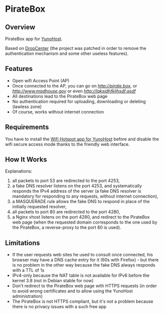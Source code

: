 # PirateBox
## Overview

PirateBox app for [YunoHost](http://yunohost.org/).

Based on [DropCenter](http://projet.idleman.fr/dropcenter/) (the project was patched in order to remove the authentication mechanism and some other useless features).

## Features

* Open wifi Access Point (AP)
* Once connected to the AP, you can go on *http://pirate.box*, or *http://www.madhouse.gov* or even *http://lqksjdhfkljhsdf.qsdf*
* All destinations lead to the PirateBox web page
* No authentication required for uploading, downloading or deleting (lawless zone)
* Of course, works without internet connection

## Requirements

You have to install the [Wifi Hotspot app for YunoHost](https://github.com/jvaubourg/hotspot_ynh) before and disable the wifi secure access mode thanks to the friendly web interface.

## How It Works ##

Explanations:

1. all packets to port 53 are redirected to the port 4253,
2. a fake DNS resolver listens on the port 4253, and systematically responds the IPv4 address of the server (a fake DNS resolver is mandatory for responding to any requests, without internet connection),
3. a MASQUERADE rule allows the fake DNS to respond in place of the initially requested resolver,
4. all packets to port 80 are redirected to the port 4280,
5. a Nginx vhost listens on the port 4280, and redirect to the PirateBox web page (when the requested domain corresponds to the one used by the PirateBox, a reverse-proxy to the port 80 is used).

## Limitations ##

* If the user requests web sites he used to consult once connected, his browser may have a DNS cache entry for it (60s with Firefox) - but there is no problem in the other way because the fake DNS always responds with a TTL of 1s
* IPv4-only because the NAT table is not available for IPv6 before the kernel 3.8 (not in Debian stable for now)
* Don't redirect to the PirateBox web page with HTTPS requests (in order to avoid wrong certificates and to allow using the YunoHost administration)
* The PirateBox is not HTTPS compliant, but it's not a problem because there is no privacy issues with a such free app
